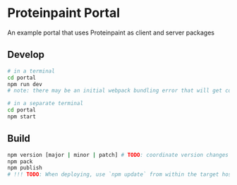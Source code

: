 # Proteinpaint Portal

An example portal that uses Proteinpaint as client and server packages

## Develop

```bash
# in a terminal
cd portal
npm run dev 
# note: there may be an initial webpack bundling error that will get corrected quickly

# in a separate terminal
cd portal
npm start
```

## Build

```bash
npm version [major | minor | patch] # TODO: coordinate version changes across dependent workspaces
npm pack
npm publish
# !!! TODO: When deploying, use `npm update` from within the target host machine. !!!
```
